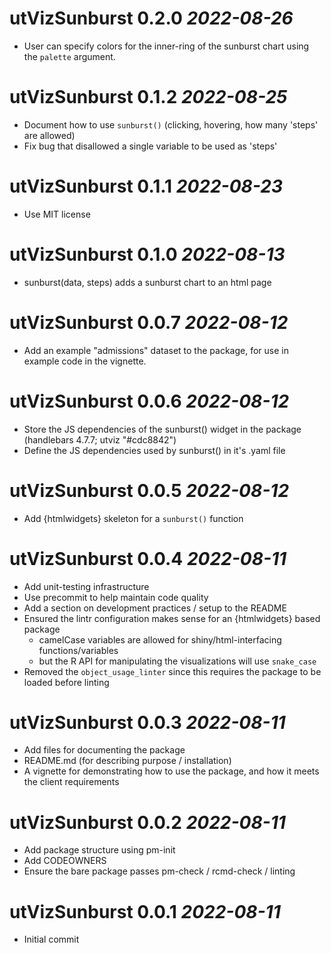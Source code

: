 # utVizSunburst 0.2.0 *2022-08-26*

-   User can specify colors for the inner-ring of the sunburst chart using the `palette` argument.

# utVizSunburst 0.1.2 *2022-08-25*

-   Document how to use `sunburst()` (clicking, hovering, how many 'steps' are allowed)
-   Fix bug that disallowed a single variable to be used as 'steps'

# utVizSunburst 0.1.1 *2022-08-23*

-   Use MIT license

# utVizSunburst 0.1.0 *2022-08-13*

-   sunburst(data, steps) adds a sunburst chart to an html page

# utVizSunburst 0.0.7 *2022-08-12*

-   Add an example "admissions" dataset to the package, for use in example code in the vignette.

# utVizSunburst 0.0.6 *2022-08-12*

-   Store the JS dependencies of the sunburst() widget in the package (handlebars 4.7.7; utviz
    "#cdc8842")
-   Define the JS dependencies used by sunburst() in it's .yaml file

# utVizSunburst 0.0.5 *2022-08-12*

-   Add {htmlwidgets} skeleton for a `sunburst()` function

# utVizSunburst 0.0.4 *2022-08-11*

-   Add unit-testing infrastructure
-   Use precommit to help maintain code quality
-   Add a section on development practices / setup to the README
-   Ensured the lintr configuration makes sense for an {htmlwidgets} based package
    - camelCase variables are allowed for shiny/html-interfacing functions/variables
    - but the R API for manipulating the visualizations will use `snake_case`
-   Removed the `object_usage_linter` since this requires the package to be loaded before linting

# utVizSunburst 0.0.3 *2022-08-11*

-   Add files for documenting the package
-   README.md (for describing purpose / installation)
-   A vignette for demonstrating how to use the package, and how it meets the client requirements

# utVizSunburst 0.0.2 *2022-08-11*

-   Add package structure using pm-init
-   Add CODEOWNERS
-   Ensure the bare package passes pm-check / rcmd-check / linting

# utVizSunburst 0.0.1 *2022-08-11*

-   Initial commit
